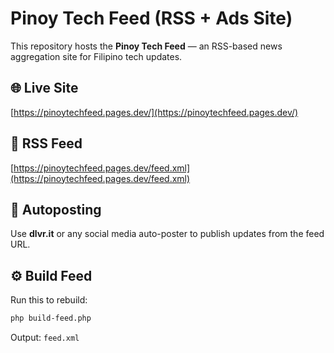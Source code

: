 # Pinoy Tech Feed (RSS + Ads Site)
This repository hosts the **Pinoy Tech Feed** — an RSS-based news aggregation site for Filipino tech updates.

## 🌐 Live Site
[https://pinoytechfeed.pages.dev/](https://pinoytechfeed.pages.dev/)

## 🔗 RSS Feed
[https://pinoytechfeed.pages.dev/feed.xml](https://pinoytechfeed.pages.dev/feed.xml)

## 📣 Autoposting
Use **dlvr.it** or any social media auto-poster to publish updates from the feed URL.

## ⚙️ Build Feed
Run this to rebuild:
```bash
php build-feed.php
```
Output: `feed.xml`
